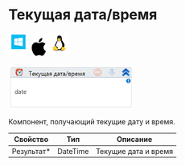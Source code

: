 # Текущая дата/время

![](<../../../../.gitbook/assets/image (100) (1) (1) (1) (1) (1) (36).png>)

![](<../../../../.gitbook/assets/image (444).png>)

Компонент, получающий текущие дату и время.

| Свойство    | Тип      | Описание             |
| ----------- | -------- | -------------------- |
| Результат\* | DateTime | Текущие дата и время |
